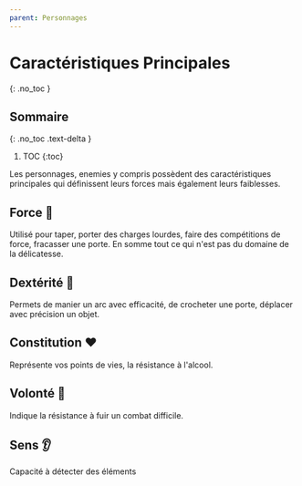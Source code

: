 ```yaml
---
parent: Personnages
---
```


# Caractéristiques Principales
{: .no_toc }

## Sommaire
{: .no_toc .text-delta }

1. TOC
{:toc}

Les personnages, enemies y compris possèdent des caractéristiques principales
qui définissent leurs forces mais également leurs faiblesses.

## Force 💪

Utilisé pour taper, porter des charges lourdes, faire des compétitions
de force, fracasser une porte. En somme tout ce qui n'est pas du domaine
de la délicatesse.

## Dextérité 🎯

Permets de manier un arc avec efficacité, de crocheter une porte, déplacer
avec précision un objet.

## Constitution ❤️

Représente vos points de vies, la résistance à l'alcool.

## Volonté 🧠

Indique la résistance à fuir un combat difficile.

## Sens 👂

Capacité à détecter des éléments
